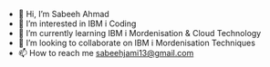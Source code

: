 - 👋 Hi, I’m Sabeeh Ahmad
- 👀 I’m interested in IBM i Coding
- 🌱 I’m currently learning IBM i Mordenisation & Cloud Technology  
- 💞️ I’m looking to collaborate on IBM i Mordenisation Techniques
- 📫 How to reach me sabeehjami13@gmail.com

<!---
sabeahma/sabeahma is a ✨ special ✨ repository because its `README.md` (this file) appears on your GitHub profile.
You can click the Preview link to take a look at your changes.
--->
